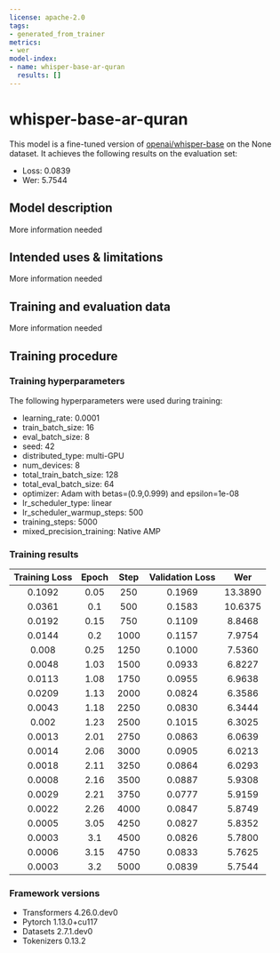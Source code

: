 ```yaml
---
license: apache-2.0
tags:
- generated_from_trainer
metrics:
- wer
model-index:
- name: whisper-base-ar-quran
  results: []
---
```


<!-- This model card has been generated automatically according to the information the Trainer had access to. You
should probably proofread and complete it, then remove this comment. -->

# whisper-base-ar-quran

This model is a fine-tuned version of [openai/whisper-base](https://huggingface.co/openai/whisper-base) on the None dataset.
It achieves the following results on the evaluation set:
- Loss: 0.0839
- Wer: 5.7544

## Model description

More information needed

## Intended uses & limitations

More information needed

## Training and evaluation data

More information needed

## Training procedure

### Training hyperparameters

The following hyperparameters were used during training:
- learning_rate: 0.0001
- train_batch_size: 16
- eval_batch_size: 8
- seed: 42
- distributed_type: multi-GPU
- num_devices: 8
- total_train_batch_size: 128
- total_eval_batch_size: 64
- optimizer: Adam with betas=(0.9,0.999) and epsilon=1e-08
- lr_scheduler_type: linear
- lr_scheduler_warmup_steps: 500
- training_steps: 5000
- mixed_precision_training: Native AMP

### Training results

| Training Loss | Epoch | Step | Validation Loss | Wer     |
|:-------------:|:-----:|:----:|:---------------:|:-------:|
| 0.1092        | 0.05  | 250  | 0.1969          | 13.3890 |
| 0.0361        | 0.1   | 500  | 0.1583          | 10.6375 |
| 0.0192        | 0.15  | 750  | 0.1109          | 8.8468  |
| 0.0144        | 0.2   | 1000 | 0.1157          | 7.9754  |
| 0.008         | 0.25  | 1250 | 0.1000          | 7.5360  |
| 0.0048        | 1.03  | 1500 | 0.0933          | 6.8227  |
| 0.0113        | 1.08  | 1750 | 0.0955          | 6.9638  |
| 0.0209        | 1.13  | 2000 | 0.0824          | 6.3586  |
| 0.0043        | 1.18  | 2250 | 0.0830          | 6.3444  |
| 0.002         | 1.23  | 2500 | 0.1015          | 6.3025  |
| 0.0013        | 2.01  | 2750 | 0.0863          | 6.0639  |
| 0.0014        | 2.06  | 3000 | 0.0905          | 6.0213  |
| 0.0018        | 2.11  | 3250 | 0.0864          | 6.0293  |
| 0.0008        | 2.16  | 3500 | 0.0887          | 5.9308  |
| 0.0029        | 2.21  | 3750 | 0.0777          | 5.9159  |
| 0.0022        | 2.26  | 4000 | 0.0847          | 5.8749  |
| 0.0005        | 3.05  | 4250 | 0.0827          | 5.8352  |
| 0.0003        | 3.1   | 4500 | 0.0826          | 5.7800  |
| 0.0006        | 3.15  | 4750 | 0.0833          | 5.7625  |
| 0.0003        | 3.2   | 5000 | 0.0839          | 5.7544  |


### Framework versions

- Transformers 4.26.0.dev0
- Pytorch 1.13.0+cu117
- Datasets 2.7.1.dev0
- Tokenizers 0.13.2